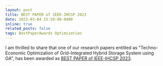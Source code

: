```yaml
---
layout: post
title: BEST PAPER of IEEE-IHCSP 2023
date: 2023-03-04 15:59:00-0400
inline: true
related_posts: false
tags: BestPaperAwards Optimization
---
```


I am thrilled to share that one of our research papers entitled as "Techno-Economic Optimization of Grid-Integrated Hybrid Storage System using GA", has been awarded as [BEST PAPER of IEEE-IHCSP 2023](https://arafatikram.github.io/assets/pdf/awards/Best_Paper_IHCSP_23.pdf).
